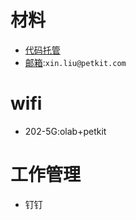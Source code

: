# 材料
* [代码托管](http://code.petkit.com)
* [邮箱](http://mail.petkit.com/):`xin.liu@petkit.com`

# wifi
* 202-5G:olab+petkit

# 工作管理
* 钉钉